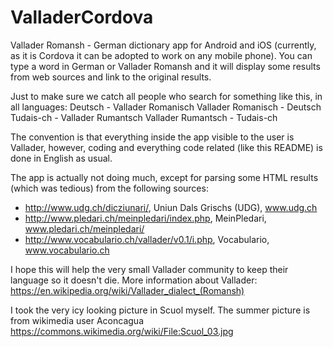 ValladerCordova
===============

Vallader Romansh - German dictionary app for Android and iOS (currently, as it is Cordova it can be adopted to work on any mobile phone). You can type a word in German or Vallader Romansh and it will display some results from web sources and link to the original results.

Just to make sure we catch all people who search for something like this, in all languages:
Deutsch - Vallader Romanisch
Vallader Romanisch - Deutsch
Tudais-ch - Vallader Rumantsch
Vallader Rumantsch - Tudais-ch

The convention is that everything inside the app visible to the user is Vallader, however, coding and everything code related (like this README) is done in English as usual.

The app is actually not doing much, except for parsing some HTML results (which was tedious) from the following sources:
* http://www.udg.ch/dicziunari/, Uniun Dals Grischs (UDG), www.udg.ch
* http://www.pledari.ch/meinpledari/index.php, MeinPledari, www.pledari.ch/meinpledari/
* http://www.vocabulario.ch/vallader/v0.1/i.php, Vocabulario, www.vocabulario.ch

I hope this will help the very small Vallader community to keep their language so it doesn't die. More information about Vallader: https://en.wikipedia.org/wiki/Vallader_dialect_(Romansh)

I took the very icy looking picture in Scuol myself.
The summer picture is from wikimedia user Aconcagua https://commons.wikimedia.org/wiki/File:Scuol_03.jpg

